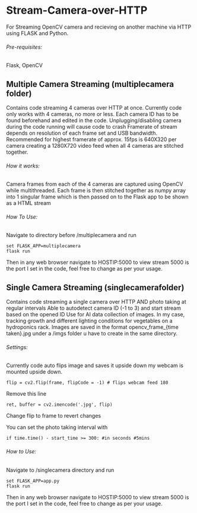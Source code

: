 # Stream-Camera-over-HTTP
For Streaming OpenCV camera and recieving on another machine via HTTP using FLASK and Python.

###### Pre-requisites:
Flask, OpenCV

## Multiple Camera Streaming (multiplecamera folder)
Contains code streaming 4 cameras over HTTP at once. 
Currently code only works with 4 cameras, no more or less. 
Each camera ID has to be found beforehand and edited in the code. 
Unplugging/disabling camera during the code running will cause code to crash
Framerate of stream depends on resolution of each frame set and USB bandwidth. Recommended for highest framerate of approx. 15fps is 640X320 per camera creating a 1280X720 video feed when all 4 cameras are stitched together.

###### How it works:
Camera frames from each of the 4 cameras are captured using OpenCV while multithreaded. Each frame is then stitched together as numpy array into 1 singular frame which is then passed on to the Flask app to be shown as a HTML stream

###### How To Use:
Navigate to directory before /multiplecamera and run
```
set FLASK_APP=multiplecamera
flask run
```
Then in any web browser navigate to HOSTIP:5000 to view stream
5000 is the port I set in the code, feel free to change as per your usage.

## Single Camera Streaming (singlecamerafolder)
Contains code streaming a single camera over HTTP AND photo taking at regular intervals
Able to autodetect camera ID (-1 to 3) and start stream based on the opened ID
Use for AI data collection of images. In my case, tracking growth and different lighting conditions for vegetables on a hydroponics rack.
Images are saved in the format opencv_frame_{time taken}.jpg under a /imgs folder u have to create in the same directory.

###### Settings:
Currently code auto flips image and saves it upside down my webcam is mounted upside down.
```
flip = cv2.flip(frame, flipCode = -1) # flips webcam feed 180
```
Remove this line 
```
ret, buffer = cv2.imencode('.jpg', flip)
```
Change flip to frame to revert changes

You can set the photo taking interval with 
```
if time.time() - start_time >= 300: #in seconds #5mins
```

###### How to Use:
Navigate to /singlecamera directory and run
```
set FLASK_APP=app.py
flask run
```
Then in any web browser navigate to HOSTIP:5000 to view stream
5000 is the port I set in the code, feel free to change as per your usage.



